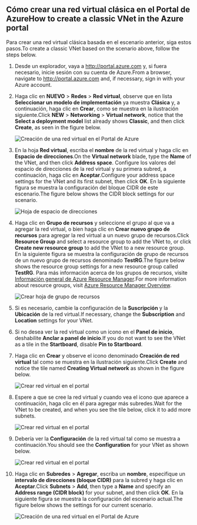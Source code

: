 ## <a name="how-to-create-a-classic-vnet-in-the-azure-portal"></a><span data-ttu-id="1bbaa-101">Cómo crear una red virtual clásica en el Portal de Azure</span><span class="sxs-lookup"><span data-stu-id="1bbaa-101">How to create a classic VNet in the Azure portal</span></span>
<span data-ttu-id="1bbaa-102">Para crear una red virtual clásica basada en el escenario anterior, siga estos pasos.</span><span class="sxs-lookup"><span data-stu-id="1bbaa-102">To create a classic VNet based on the scenario above, follow the steps below.</span></span>

1. <span data-ttu-id="1bbaa-103">Desde un explorador, vaya a http://portal.azure.com y, si fuera necesario, inicie sesión con su cuenta de Azure.</span><span class="sxs-lookup"><span data-stu-id="1bbaa-103">From a browser, navigate to http://portal.azure.com and, if necessary, sign in with your Azure account.</span></span>
2. <span data-ttu-id="1bbaa-104">Haga clic en **NUEVO** > **Redes** > **Red virtual**, observe que en lista **Seleccionar un modelo de implementación** ya muestra **Clásica** y, a continuación, haga clic en **Crear**, como se muestra en la ilustración siguiente.</span><span class="sxs-lookup"><span data-stu-id="1bbaa-104">Click **NEW** > **Networking** > **Virtual network**, notice that the **Select a deployment model** list already shows **Classic**, and then click **Create**, as seen in the figure below.</span></span>
   
    ![Creación de una red virtual en el Portal de Azure](./media/virtual-networks-create-vnet-classic-pportal-include/vnet-create-pportal-figure1.gif)
3. <span data-ttu-id="1bbaa-106">En la hoja **Red virtual**, escriba el **nombre** de la red virtual y haga clic en **Espacio de direcciones**.</span><span class="sxs-lookup"><span data-stu-id="1bbaa-106">On the **Virtual network** blade, type the **Name** of the VNet, and then click **Address space**.</span></span> <span data-ttu-id="1bbaa-107">Configure los valores del espacio de direcciones de la red virtual y su primera subred, a continuación, haga clic en **Aceptar**.</span><span class="sxs-lookup"><span data-stu-id="1bbaa-107">Configure your address space settings for the VNet and its first subnet, then click **OK**.</span></span> <span data-ttu-id="1bbaa-108">En la siguiente figura se muestra la configuración del bloque CIDR de este escenario.</span><span class="sxs-lookup"><span data-stu-id="1bbaa-108">The figure below shows the CIDR block settings for our scenario.</span></span>
   
    ![Hoja de espacio de direcciones](./media/virtual-networks-create-vnet-classic-pportal-include/vnet-create-pportal-figure2.png)
4. <span data-ttu-id="1bbaa-110">Haga clic en **Grupo de recursos** y seleccione el grupo al que va a agregar la red virtual, o bien haga clic en **Crear nuevo grupo de recursos** para agregar la red virtual a un nuevo grupo de recursos.</span><span class="sxs-lookup"><span data-stu-id="1bbaa-110">Click **Resource Group** and select a resource group to add the VNet to, or click **Create new resource group** to add the VNet to a new resource group.</span></span> <span data-ttu-id="1bbaa-111">En la siguiente figura se muestra la configuración de grupo de recursos de un nuevo grupo de recursos denominado **TestRG**.</span><span class="sxs-lookup"><span data-stu-id="1bbaa-111">The figure below shows the resource group settings for a new resource group called **TestRG**.</span></span> <span data-ttu-id="1bbaa-112">Para más información acerca de los grupos de recursos, visite [Información general de Azure Resource Manager](../articles/azure-resource-manager/resource-group-overview.md#resource-groups).</span><span class="sxs-lookup"><span data-stu-id="1bbaa-112">For more information about resource groups, visit [Azure Resource Manager Overview](../articles/azure-resource-manager/resource-group-overview.md#resource-groups).</span></span>
   
    ![Crear hoja de grupo de recursos](./media/virtual-networks-create-vnet-classic-pportal-include/vnet-create-pportal-figure3.png)
5. <span data-ttu-id="1bbaa-114">Si es necesario, cambie la configuración de la **Suscripción** y la **Ubicación** de la red virtual.</span><span class="sxs-lookup"><span data-stu-id="1bbaa-114">If necessary, change the **Subscription** and **Location** settings for your VNet.</span></span> 
6. <span data-ttu-id="1bbaa-115">Si no desea ver la red virtual como un icono en el **Panel de inicio**, deshabilite **Anclar a panel de inicio**.</span><span class="sxs-lookup"><span data-stu-id="1bbaa-115">If you do not want to see the VNet as a tile in the **Startboard**, disable **Pin to Startboard**.</span></span> 
7. <span data-ttu-id="1bbaa-116">Haga clic en **Crear** y observe el icono denominado **Creación de red virtual** tal como se muestra en la ilustración siguiente.</span><span class="sxs-lookup"><span data-stu-id="1bbaa-116">Click **Create** and notice the tile named **Creating Virtual network** as shown in the figure below.</span></span>
   
    ![Crear red virtual en el portal](./media/virtual-networks-create-vnet-classic-pportal-include/vnet-create-pportal-figure4.png)
8. <span data-ttu-id="1bbaa-118">Espere a que se cree la red virtual y cuando vea el icono que aparece a continuación, haga clic en él para agregar más subredes.</span><span class="sxs-lookup"><span data-stu-id="1bbaa-118">Wait for the VNet to be created, and when you see the tile below, click it to add more subnets.</span></span>
   
    ![Crear red virtual en el portal](./media/virtual-networks-create-vnet-classic-pportal-include/vnet-create-pportal-figure5.png)
9. <span data-ttu-id="1bbaa-120">Debería ver la **Configuración** de la red virtual tal como se muestra a continuación.</span><span class="sxs-lookup"><span data-stu-id="1bbaa-120">You should see the **Configuration** for your VNet as shown below.</span></span> 
   
    ![Crear red virtual en el portal](./media/virtual-networks-create-vnet-classic-pportal-include/vnet-create-pportal-figure6.png)
10. <span data-ttu-id="1bbaa-122">Haga clic en **Subredes** > **Agregar**, escriba un **nombre**, especifique un **intervalo de direcciones (bloque CIDR)** para la subred y haga clic en **Aceptar**.</span><span class="sxs-lookup"><span data-stu-id="1bbaa-122">Click **Subnets** > **Add**, then type a **Name** and specify an **Address range (CIDR block)** for your subnet, and then click **OK**.</span></span> <span data-ttu-id="1bbaa-123">En la siguiente figura se muestra la configuración del escenario actual.</span><span class="sxs-lookup"><span data-stu-id="1bbaa-123">The figure below shows the settings for our current scenario.</span></span>
    
    ![Creación de una red virtual en el Portal de Azure](./media/virtual-networks-create-vnet-classic-pportal-include/vnet-create-pportal-figure7.gif)

